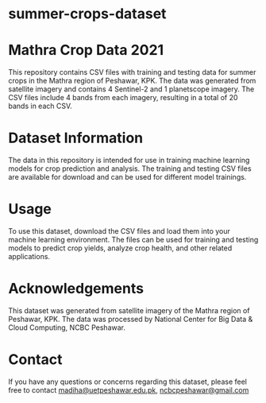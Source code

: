 # summer-crops-dataset
# Mathra Crop Data 2021
This repository contains CSV files with training and testing data for summer crops in the Mathra region of Peshawar, KPK. The data was generated from satellite imagery and contains 4 Sentinel-2 and 1 planetscope imagery. The CSV files include 4 bands from each imagery, resulting in a total of 20 bands in each CSV.
# Dataset Information
The data in this repository is intended for use in training machine learning models for crop prediction and analysis. The training and testing CSV files are available for download and can be used for different model trainings.
# Usage
To use this dataset, download the CSV files and load them into your machine learning environment. The files can be used for training and testing models to predict crop yields, analyze crop health, and other related applications.
# Acknowledgements
This dataset was generated from satellite imagery of the Mathra region of Peshawar, KPK. The data was processed by National Center for Big Data & Cloud Computing, NCBC Peshawar.
# Contact
If you have any questions or concerns regarding this dataset, please feel free to contact madiha@uetpeshawar.edu.pk, ncbcpeshawar@gmail.com
